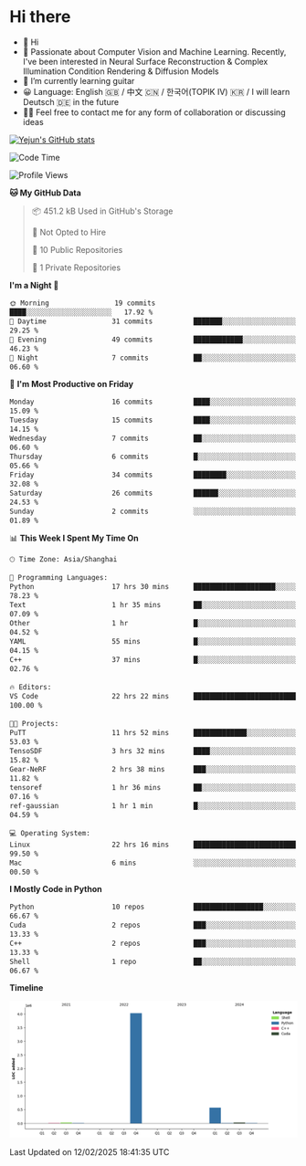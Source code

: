 # Hi there
- 👋 Hi
- 🔭 Passionate about Computer Vision and Machine Learning. Recently, I've been interested in Neural Surface Reconstruction & Complex Illumination Condition Rendering & Diffusion Models
- 🌱 I’m currently learning guitar
- 😀 Language: English 🇬🇧 / 中文 🇨🇳 / 한국어(TOPIK IV) 🇰🇷 / I will learn Deutsch 🇩🇪 in the future
- 🙋‍♂️ Feel free to contact me for any form of collaboration or discussing ideas


<!-- <img height="195px" src="https://github-readme-stats.vercel.app/api?username=yejun688&count_private=true&show_icons=true&hide_rank=true&title_color=0969da&bg_color=ffffff00&text_color=57606a&disable_animations=true"><img height="195px" src="https://github-readme-stats.vercel.app/api/top-langs?username=yejun688&layout=compact&title_color=0969da&bg_color=ffffff00&text_color=57606a"> -->

[![Yejun's GitHub stats](https://github-readme-stats.vercel.app/api?username=yejun688)](https://github.com/yejun688/github-readme-stats)

<!---
yejun688/yejun688 is a ✨ special ✨ repository because its `README.md` (this file) appears on your GitHub profile.
You can click the Preview link to take a look at your changes.
--->

<!--START_SECTION:waka-->
![Code Time](http://img.shields.io/badge/Code%20Time-789%20hrs%2011%20mins-blue)

![Profile Views](http://img.shields.io/badge/Profile%20Views-88-blue)

**🐱 My GitHub Data** 

> 📦 451.2 kB Used in GitHub's Storage 
 > 
> 🚫 Not Opted to Hire
 > 
> 📜 10 Public Repositories 
 > 
> 🔑 1 Private Repositories 
 > 
**I'm a Night 🦉** 

```text
🌞 Morning                19 commits          ████░░░░░░░░░░░░░░░░░░░░░   17.92 % 
🌆 Daytime                31 commits          ███████░░░░░░░░░░░░░░░░░░   29.25 % 
🌃 Evening                49 commits          ████████████░░░░░░░░░░░░░   46.23 % 
🌙 Night                  7 commits           ██░░░░░░░░░░░░░░░░░░░░░░░   06.60 % 
```
📅 **I'm Most Productive on Friday** 

```text
Monday                   16 commits          ████░░░░░░░░░░░░░░░░░░░░░   15.09 % 
Tuesday                  15 commits          ████░░░░░░░░░░░░░░░░░░░░░   14.15 % 
Wednesday                7 commits           ██░░░░░░░░░░░░░░░░░░░░░░░   06.60 % 
Thursday                 6 commits           █░░░░░░░░░░░░░░░░░░░░░░░░   05.66 % 
Friday                   34 commits          ████████░░░░░░░░░░░░░░░░░   32.08 % 
Saturday                 26 commits          ██████░░░░░░░░░░░░░░░░░░░   24.53 % 
Sunday                   2 commits           ░░░░░░░░░░░░░░░░░░░░░░░░░   01.89 % 
```


📊 **This Week I Spent My Time On** 

```text
🕑︎ Time Zone: Asia/Shanghai

💬 Programming Languages: 
Python                   17 hrs 30 mins      ████████████████████░░░░░   78.23 % 
Text                     1 hr 35 mins        ██░░░░░░░░░░░░░░░░░░░░░░░   07.09 % 
Other                    1 hr                █░░░░░░░░░░░░░░░░░░░░░░░░   04.52 % 
YAML                     55 mins             █░░░░░░░░░░░░░░░░░░░░░░░░   04.15 % 
C++                      37 mins             █░░░░░░░░░░░░░░░░░░░░░░░░   02.76 % 

🔥 Editors: 
VS Code                  22 hrs 22 mins      █████████████████████████   100.00 % 

🐱‍💻 Projects: 
PuTT                     11 hrs 52 mins      █████████████░░░░░░░░░░░░   53.03 % 
TensoSDF                 3 hrs 32 mins       ████░░░░░░░░░░░░░░░░░░░░░   15.82 % 
Gear-NeRF                2 hrs 38 mins       ███░░░░░░░░░░░░░░░░░░░░░░   11.82 % 
tensoref                 1 hr 36 mins        ██░░░░░░░░░░░░░░░░░░░░░░░   07.16 % 
ref-gaussian             1 hr 1 min          █░░░░░░░░░░░░░░░░░░░░░░░░   04.59 % 

💻 Operating System: 
Linux                    22 hrs 16 mins      █████████████████████████   99.50 % 
Mac                      6 mins              ░░░░░░░░░░░░░░░░░░░░░░░░░   00.50 % 
```

**I Mostly Code in Python** 

```text
Python                   10 repos            █████████████████░░░░░░░░   66.67 % 
Cuda                     2 repos             ███░░░░░░░░░░░░░░░░░░░░░░   13.33 % 
C++                      2 repos             ███░░░░░░░░░░░░░░░░░░░░░░   13.33 % 
Shell                    1 repo              ██░░░░░░░░░░░░░░░░░░░░░░░   06.67 % 
```



**Timeline**

![Lines of Code chart](https://raw.githubusercontent.com/yejun688/yejun688/main/assets/bar_graph.png)


 Last Updated on 12/02/2025 18:41:35 UTC
<!--END_SECTION:waka-->
